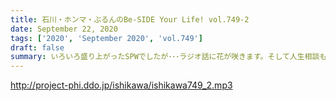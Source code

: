 ```yaml
---
title: 石川・ホンマ・ぶるんのBe-SIDE Your Life! vol.749-2
date: September 22, 2020
tags: ['2020', 'September 2020', 'vol.749']
draft: false
summary: いろいろ盛り上がったSPWでしたが･･･ラジオ話に花が咲きます。そして人生相談もやります！！
---
```


http://project-phi.ddo.jp/ishikawa/ishikawa749_2.mp3